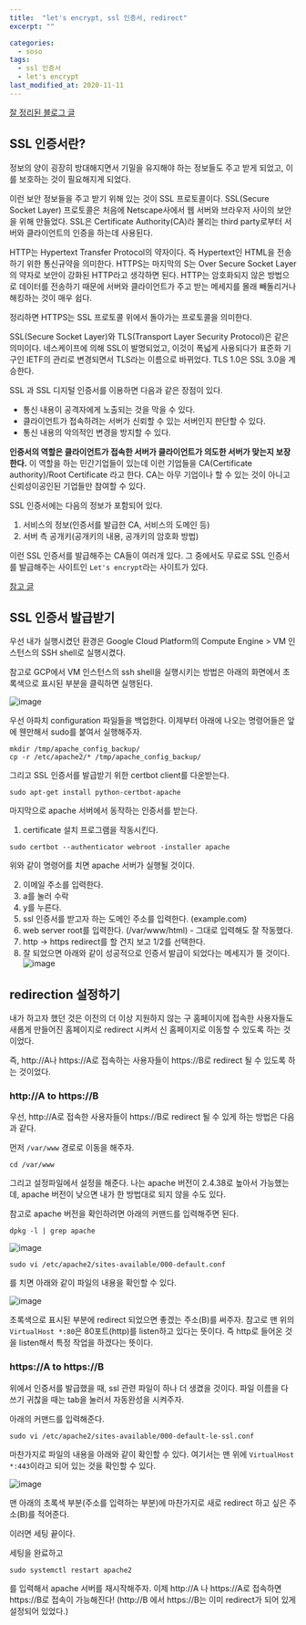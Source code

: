 ```yaml
---
title:  "let's encrypt, ssl 인증서, redirect"
excerpt: ""

categories:
  - soso
tags:
  - ssl 인증서
  - let's encrypt
last_modified_at: 2020-11-11
---
```


[잘 정리된 블로그 글](https://12bme.tistory.com/80)

## SSL 인증서란? 

정보의 양이 굉장히 방대해지면서 기밀을 유지해야 하는 정보들도 주고 받게 되었고, 이를 보호하는 것이 필요해지게 되었다.

이런 보안 정보들을 주고 받기 위해 있는 것이 SSL 프로토콜이다. SSL(Secure Socket Layer) 프로토콜은 처음에 Netscape사에서 웹 서버와 브라우저 사이의 보안을 위해 만들었다.
SSL은 Certificate Authority(CA)라 불리는 third party로부터 서버와 클라이언트의 인증을 하는데 사용된다.

HTTP는 Hypertext Transfer Protocol의 약자이다. 즉 Hypertext인 HTML을 전송하기 위한 통신규약을 의미한다. 
HTTPS는 마지막의 S는 Over Secure Socket Layer의 약자로 보안이 강화된 HTTP라고 생각하면 된다. HTTP는 암호화되지 않은 방법으로 데이터를 전송하기 때문에 서버와 클라이언트가 주고 받는 메세지를 몰래 빼돌리거나 해킹하는 것이 매우 쉽다.

정리하면 HTTPS는 SSL 프로토콜 위에서 돌아가는 프로토콜을 의미한다.

SSL(Secure Socket Layer)와 TLS(Transport Layer Security Protocol)은 같은 의미이다. 네스케이프에 의해 SSL이 발명되었고, 이것이 
폭넓게 사용되다가 표준화 기구인 IETF의 관리로 변경되면서 TLS라는 이름으로 바뀌었다. TLS 1.0은 SSL 3.0을 계승한다.

SSL 과 SSL 디지털 인증서를 이용하면 다음과 같은 장점이 있다.

* 통신 내용이 공격자에게 노출되는 것을 막을 수 있다.
* 클라이언트가 접속하려는 서버가 신뢰할 수 있는 서버인지 판단할 수 있다.
* 통신 내용의 악의적인 변경을 방지할 수 있다.

**인증서의 역할은 클라이언트가 접속한 서버가 클라이언트가 의도한 서버가 맞는지 보장한다.** 이 역할을 하는 민간기업들이 
있는데 이런 기업들을 CA(Certificate authority)/Root Certificate 라고 한다. CA는 아무 기업이나 할 수 있는 것이 아니고 신뢰성이공인된 기업들만 참여할 수 있다.

SSL 인증서에는 다음의 정보가 포함되어 있다.

1. 서비스의 정보(인증서를 발급한 CA, 서비스의 도메인 등)
2. 서버 측 공개키(공개키의 내용, 공개키의 암호화 방법)

이런 SSL 인증서를 발급해주는 CA들이 여러개 있다. 그 중에서도 무료로 SSL 인증서를 발급해주는 사이트인
`Let's encrypt`라는 사이트가 있다. 

[참고 글](https://techmonger.github.io/46/free-ssl-google-cloud/)

## SSL 인증서 발급받기

우선 내가 실행시켰던 환경은 Google Cloud Platform의 Compute Engine > VM 인스턴스의 SSH shell로 실행시켰다.

참고로 GCP에서 VM 인스턴스의 ssh shell을 실행시키는 방법은 아래의 화면에서 초록색으로 표시된 부분을 클릭하면 실행된다.

![image](https://user-images.githubusercontent.com/41438361/98773492-65340100-242c-11eb-962e-0c269d99aad5.png)

우선 아파치 configuration 파일들을 백업한다. 이제부터 아래에 나오는 명령어들은 앞에 웬만해서 sudo를 붙여서 실행해주자.

```
mkdir /tmp/apache_config_backup/
cp -r /etc/apache2/* /tmp/apache_config_backup/
```

그리고 SSL 인증서를 발급받기 위한 certbot client를 다운받는다.

```
sudo apt-get install python-certbot-apache
```

마지막으로 apache 서버에서 동작하는 인증서를 받는다.

1. certificate 설치 프로그램을 작동시킨다.
  ```
  sudo certbot --authenticator webroot -installer apache
  ```
  
  위와 같이 명령어를 치면 apache 서버가 실행될 것이다.
  
2. 이메일 주소를 입력한다.
3. a를 눌러 수락
4. y를 누른다.
5. ssl 인증서를 받고자 하는 도메인 주소를 입력한다. (example.com)
6. web server root를 입력한다. (/var/www/html) - 그대로 입력해도 잘 작동했다.
7. http -> https redirect를 할 건지 보고 1/2를 선택한다.
8. 잘 되었으면 아래와 같이 성공적으로 인증서 발급이 되었다는 메세지가 뜰 것이다.
  ![image](https://user-images.githubusercontent.com/41438361/98774194-dc1dc980-242d-11eb-9058-e9289781437d.png)

## redirection 설정하기

내가 하고자 했던 것은 이전의 더 이상 지원하지 않는 구 홈페이지에 접속한 사용자들도 새롭게 만들어진 홈페이지로 
redirect 시켜서 신 홈페이지로 이동할 수 있도록 하는 것이었다.

즉, http://A나 https://A로 접속하는 사용자들이 https://B로 redirect 될 수 있도록 하는 것이었다.

### http://A to https://B

우선, http://A로 접속한 사용자들이 https://B로 redirect 될 수 있게 하는 방법은 다음과 같다.

먼저 `/var/www` 경로로 이동을 해주자.

```
cd /var/www
```

그리고 설정파일에서 설정을 해준다. 나는 apache 버전이 2.4.38로 높아서 가능했는데, apache 버전이 낮으면 내가 한 방법대로 되지 않을 수도 있다.

참고로 apache 버전을 확인하려면 아래의 커맨드를 입력해주면 된다.

```
dpkg -l | grep apache
```

![image](https://user-images.githubusercontent.com/41438361/98775294-2d2ebd00-2430-11eb-8d30-ae450659d0c3.png)

```
sudo vi /etc/apache2/sites-available/000-default.conf
```

를 치면 아래와 같이 파일의 내용을 확인할 수 있다.

![image](https://user-images.githubusercontent.com/41438361/98775770-1f2d6c00-2431-11eb-9c0d-a90bf8f01d5e.png)

초록색으로 표시된 부분에 redirect 되었으면 좋겠는 주소(B)를 써주자. 참고로 맨 위의 `VirtualHost *:80`은 80포트(http)를 listen하고 있다는 뜻이다.
즉 http로 들어온 것을 listen해서 특정 작업을 하겠다는 뜻이다.

### https://A to https://B

위에서 인증서를 발급했을 때, ssl 관련 파일이 하나 더 생겼을 것이다. 파일 이름을 다 쓰기 귀찮을 때는 tab을 눌러서 자동완성을 시켜주자.

아래의 커맨드를 입력해준다.

```
sudo vi /etc/apache2/sites-available/000-default-le-ssl.conf
```

마찬가지로 파일의 내용을 아래와 같이 확인할 수 있다. 여기서는 맨 위에 `VirtualHost *:443`이라고 되어 있는 것을 확인할 수 있다.

![image](https://user-images.githubusercontent.com/41438361/98776276-f35eb600-2431-11eb-80ca-28dc3125292d.png)

맨 아래의 초록색 부분(주소를 입력하는 부분)에 마찬가지로 새로 redirect 하고 싶은 주소(B)를 적어준다.

이러면 세팅 끝이다.

세팅을 완료하고

```
sudo systemctl restart apache2
```

를 입력해서 apache 서버를 재시작해주자. 이제 http://A 나 https://A로 접속하면 https://B로 접속이 가능해진다! (http://B 에서 https://B는 이미 redirect가 되어 있게 설정되어 있었다.)









